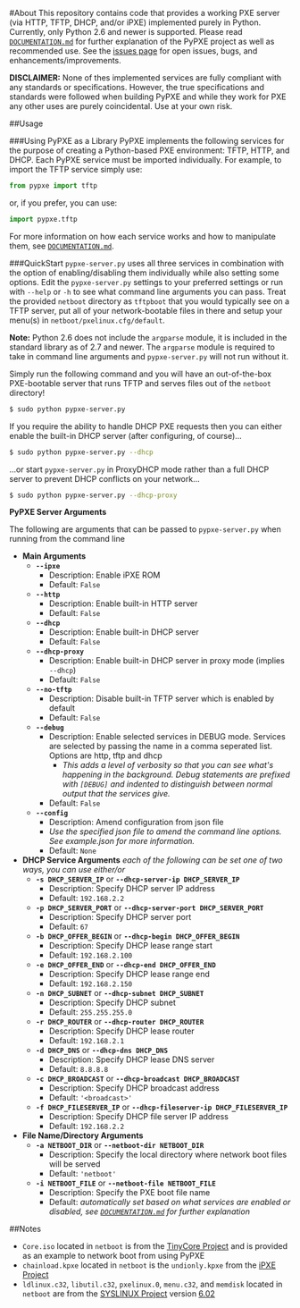#About
This repository contains code that provides a working PXE server (via HTTP, TFTP, DHCP, and/or iPXE) implemented purely in Python. Currently, only Python 2.6 and newer is supported. Please read [`DOCUMENTATION.md`](DOCUMENTATION.md) for further explanation of the PyPXE project as well as recommended use. See the [issues page](https://github.com/psychomario/PyPXE/issues) for open issues, bugs, and enhancements/improvements.

**DISCLAIMER:** None of thes implemented services are fully compliant with any standards or specifications. However, the true specifications and standards were followed when building PyPXE and while they work for PXE any other uses are purely coincidental. Use at your own risk.

##Usage

###Using PyPXE as a Library
PyPXE implements the following services for the purpose of creating a Python-based PXE environment: TFTP, HTTP, and DHCP. Each PyPXE service must be imported individually. For example, to import the TFTP service simply use:
```python
from pypxe import tftp
```
or, if you prefer, you can use:
```python
import pypxe.tftp
```
For more information on how each service works and how to manipulate them, see  [`DOCUMENTATION.md`](DOCUMENTATION.md).

###QuickStart
`pypxe-server.py` uses all three services in combination with the option of enabling/disabling them individually while also setting some options. Edit the `pypxe-server.py` settings to your preferred settings or run with `--help` or `-h` to see what command line arguments you can pass. Treat the provided `netboot` directory as `tftpboot` that you would typically see on a TFTP server, put all of your network-bootable files in there and setup your menu(s) in `netboot/pxelinux.cfg/default`.

**Note:** Python 2.6 does not include the `argparse` module, it is included in the standard library as of 2.7 and newer. The `argparse` module is required to take in command line arguments and `pypxe-server.py` will not run without it.

Simply run the following command and you will have an out-of-the-box PXE-bootable server that runs TFTP and serves files out of the `netboot` directory!
```bash
$ sudo python pypxe-server.py
```
If you require the ability to handle DHCP PXE requests then you can either enable the built-in DHCP server (after configuring, of course)...
```bash
$ sudo python pypxe-server.py --dhcp
```
...or start `pypxe-server.py` in ProxyDHCP mode rather than a full DHCP server to prevent DHCP conflicts on your network...
```bash
$ sudo python pypxe-server.py --dhcp-proxy
```

**PyPXE Server Arguments**

The following are arguments that can be passed to `pypxe-server.py` when running from the command line

* __Main Arguments__
  * __`--ipxe`__
    * Description: Enable iPXE ROM
    * Default: `False`
  * __`--http`__
    * Description: Enable built-in HTTP server
    * Default: `False`
  * __`--dhcp`__
    * Description: Enable built-in DHCP server
    * Default: `False`
  * __`--dhcp-proxy`__
    * Description: Enable built-in DHCP server in proxy mode (implies `--dhcp`)
    * Default: `False`
  * __`--no-tftp`__
    * Description: Disable built-in TFTP server which is enabled by default
    * Default: `False`
  * __`--debug`__
    * Description: Enable selected services in DEBUG mode. Services are
      selected by passing the name in a comma seperated list. Options are http,
      tftp and dhcp
      * _This adds a level of verbosity so that you can see what's happening in the background. Debug statements are prefixed with `[DEBUG]` and indented to distinguish between normal output that the services give._
    * Default: `False`
  * __`--config`__
    * Description: Amend configuration from json file
     * _Use the specified json file to amend the command line options. See example.json for more information._
    * Default: `None`
* __DHCP Service Arguments__ _each of the following can be set one of two ways, you can use either/or_
  * __`-s DHCP_SERVER_IP`__ or __`--dhcp-server-ip DHCP_SERVER_IP`__
    * Description: Specify DHCP server IP address
    * Default: `192.168.2.2`
  * __`-p DHCP_SERVER_PORT`__ or __`--dhcp-server-port DHCP_SERVER_PORT`__
    * Description: Specify DHCP server port
    * Default: `67`
  * __`-b DHCP_OFFER_BEGIN`__ or __`--dhcp-begin DHCP_OFFER_BEGIN`__
    * Description: Specify DHCP lease range start
    * Default: `192.168.2.100`
  * __`-e DHCP_OFFER_END`__ or __`--dhcp-end DHCP_OFFER_END`__
    * Description: Specify DHCP lease range end
    * Default: `192.168.2.150`
  * __`-n DHCP_SUBNET`__ or __`--dhcp-subnet DHCP_SUBNET`__
    * Description: Specify DHCP subnet
    * Default: `255.255.255.0`
  * __`-r DHCP_ROUTER`__ or __`--dhcp-router DHCP_ROUTER`__
    * Description: Specify DHCP lease router
    * Default: `192.168.2.1`
  * __`-d DHCP_DNS`__ or __`--dhcp-dns DHCP_DNS`__
    * Description: Specify DHCP lease DNS server 
    * Default: `8.8.8.8`
  * __`-c DHCP_BROADCAST`__ or __`--dhcp-broadcast DHCP_BROADCAST`__
    * Description: Specify DHCP broadcast address
    * Default: `'<broadcast>'`
  * __`-f DHCP_FILESERVER_IP`__ or __`--dhcp-fileserver-ip DHCP_FILESERVER_IP`__
    * Description: Specify DHCP file server IP address
    * Default: `192.168.2.2`
* __File Name/Directory Arguments__
  * __`-a NETBOOT_DIR`__ or __`--netboot-dir NETBOOT_DIR`__
    * Description: Specify the local directory where network boot files will be served 
    * Default: `'netboot'`
  * __`-i NETBOOT_FILE`__ or __`--netboot-file NETBOOT_FILE`__
    * Description: Specify the PXE boot file name
    * Default: _automatically set based on what services are enabled or disabled, see [`DOCUMENTATION.md`](DOCUMENTATION.md) for further explanation_

##Notes
* `Core.iso` located in `netboot` is from the [TinyCore Project](http://distro.ibiblio.org/tinycorelinux/) and is provided as an example to network boot from using PyPXE
* `chainload.kpxe` located in `netboot` is the `undionly.kpxe` from the [iPXE Project](http://ipxe.org/)  
* `ldlinux.c32`, `libutil.c32`, `pxelinux.0`, `menu.c32`, and `memdisk` located in `netboot` are from the [SYSLINUX Project](http://www.syslinux.org/) version [6.02](http://www.syslinux.org/wiki/index.php/Syslinux_6_Changelog#Changes_in_6.02)
